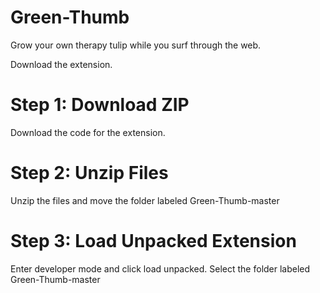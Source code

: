 # Green-Thumb
Grow your own therapy tulip while you surf through the web.

Download the extension.

# Step 1: Download ZIP
Download the code for the extension.

# Step 2: Unzip Files
Unzip the files and move the folder labeled Green-Thumb-master

# Step 3: Load Unpacked Extension
Enter developer mode and click load unpacked. Select the folder labeled Green-Thumb-master
